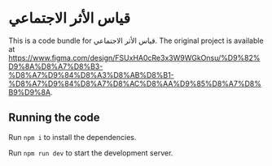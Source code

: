 
  # قياس الأثر الاجتماعي

  This is a code bundle for قياس الأثر الاجتماعي. The original project is available at https://www.figma.com/design/FSUxHA0cRe3x3W9WGkOnsu/%D9%82%D9%8A%D8%A7%D8%B3-%D8%A7%D9%84%D8%A3%D8%AB%D8%B1-%D8%A7%D9%84%D8%A7%D8%AC%D8%AA%D9%85%D8%A7%D8%B9%D9%8A.

  ## Running the code

  Run `npm i` to install the dependencies.

  Run `npm run dev` to start the development server.
  